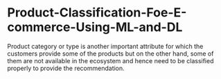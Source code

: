 # Product-Classification-Foe-E-commerce-Using-ML-and-DL
Product category or  type is another important attribute for which the customers provide some of the  products but on the other hand, some of them are not available in the ecosystem and  hence need to be classified properly to provide the recommendation. 
